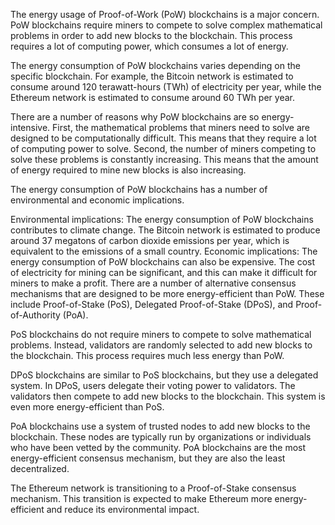 
The energy usage of Proof-of-Work (PoW) blockchains is a major concern. PoW blockchains require miners to compete to solve complex mathematical problems in order to add new blocks to the blockchain. This process requires a lot of computing power, which consumes a lot of energy.

The energy consumption of PoW blockchains varies depending on the specific blockchain. For example, the Bitcoin network is estimated to consume around 120 terawatt-hours (TWh) of electricity per year, while the Ethereum network is estimated to consume around 60 TWh per year.

There are a number of reasons why PoW blockchains are so energy-intensive. First, the mathematical problems that miners need to solve are designed to be computationally difficult. This means that they require a lot of computing power to solve. Second, the number of miners competing to solve these problems is constantly increasing. This means that the amount of energy required to mine new blocks is also increasing.

The energy consumption of PoW blockchains has a number of environmental and economic implications.

Environmental implications: The energy consumption of PoW blockchains contributes to climate change. The Bitcoin network is estimated to produce around 37 megatons of carbon dioxide emissions per year, which is equivalent to the emissions of a small country.
Economic implications: The energy consumption of PoW blockchains can also be expensive. The cost of electricity for mining can be significant, and this can make it difficult for miners to make a profit.
There are a number of alternative consensus mechanisms that are designed to be more energy-efficient than PoW. These include Proof-of-Stake (PoS), Delegated Proof-of-Stake (DPoS), and Proof-of-Authority (PoA).

PoS blockchains do not require miners to compete to solve mathematical problems. Instead, validators are randomly selected to add new blocks to the blockchain. This process requires much less energy than PoW.

DPoS blockchains are similar to PoS blockchains, but they use a delegated system. In DPoS, users delegate their voting power to validators. The validators then compete to add new blocks to the blockchain. This system is even more energy-efficient than PoS.

PoA blockchains use a system of trusted nodes to add new blocks to the blockchain. These nodes are typically run by organizations or individuals who have been vetted by the community. PoA blockchains are the most energy-efficient consensus mechanism, but they are also the least decentralized.

The Ethereum network is transitioning to a Proof-of-Stake consensus mechanism. This transition is expected to make Ethereum more energy-efficient and reduce its environmental impact.